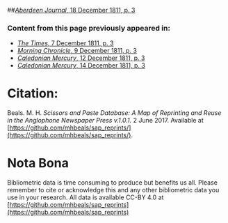 ##[*Aberdeen Journal*, 18 December 1811, p. 3](https://mhbeals.github.io/sap_html/Aberdeen-Journal/Aberdeen-Journal-18-December-1811-p-3)

### Content from this page previously appeared in:
+ [*The Times*, 7 December 1811, p. 3](https://mhbeals.github.io/sap_html/The-Times/The-Times-7-December-1811-p-3)
+ [*Morning Chronicle*, 9 December 1811, p. 3](https://mhbeals.github.io/sap_html/Morning-Chronicle/Morning-Chronicle-9-December-1811-p-3)
+ [*Caledonian Mercury*, 12 December 1811, p. 3](https://mhbeals.github.io/sap_html/Caledonian-Mercury/Caledonian-Mercury-12-December-1811-p-3)
+ [*Caledonian Mercury*, 14 December 1811, p. 3](https://mhbeals.github.io/sap_html/Caledonian-Mercury/Caledonian-Mercury-14-December-1811-p-3)
                    
# Citation: 

Beals. M. H. *Scissors and Paste Database: A Map of Reprinting and Reuse in the Anglophone Newspaper Press v.1.0.1.* 2 June 2017. Available at [https://github.com/mhbeals/sap_reprints/](https://github.com/mhbeals/sap_reprints/). 
                    
# Nota Bona

Bibliometric data is time consuming to produce but benefits us all. Please remember to cite or acknowledge this and any other bibliometric data you use in your research. All data is available CC-BY 4.0 at [https://github.com/mhbeals/sap_reprints](https://github.com/mhbeals/sap_reprints)